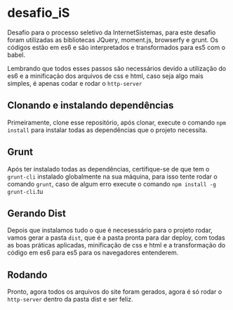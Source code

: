# desafio_iS

Desafio para o processo seletivo da InternetSistemas, para este desafio foram utilizadas as bibliotecas JQuery, moment.js, browserfy e grunt. Os códigos estão em es6 e são interpretados e transformados para es5 com o babel.

Lembrando que todos esses passos são necessários devido a utilização do es6 e a minificação dos arquivos de css e html, caso seja algo mais simples, é apenas codar e rodar o ```http-server ```


## Clonando e instalando dependências
Primeiramente, clone esse repositório, após clonar, execute o comando ```npm install``` para instalar todas as dependências que o projeto necessita.

## Grunt
Após ter instalado todas as dependências, certifique-se de que tem o ```grunt-cli``` instalado globalmente na sua máquina, para isso tente rodar o comando ```grunt```, caso de algum erro execute o comando ```npm install -g grunt-cli```.tu

## Gerando Dist
Depois que instalamos tudo o que é necesessário para o projeto rodar, vamos gerar a pasta ```dist```, que é a pasta pronta para dar deploy, com todas as boas práticas aplicadas, minificação de css e html e a transformação do código em es6 para es5 para os navegadores entenderem.

## Rodando
Pronto, agora todos os arquivos do site foram gerados, agora é só rodar o ```http-server``` dentro da pasta dist e ser feliz.


